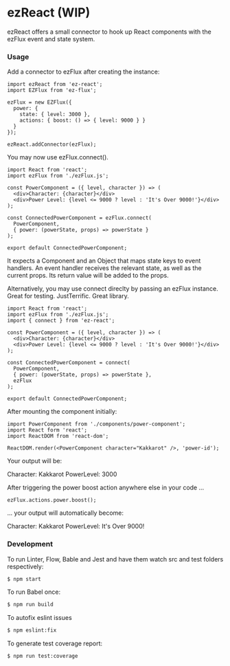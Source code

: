 # ezReact (WIP)

ezReact offers a small connector to hook up React components with the ezFlux event and state system.

### Usage

Add a connector to ezFlux after creating the instance:

```JS
import ezReact from 'ez-react';
import EZFlux from 'ez-flux';

ezFlux = new EZFlux({
  power: {
    state: { level: 3000 },
    actions: { boost: () => { level: 9000 } }
  }
});

ezReact.addConnector(ezFlux);
```

You may now use ezFlux.connect().

```JS
import React from 'react';
import ezFlux from './ezFlux.js';

const PowerComponent = ({ level, character }) => (
  <div>Character: {character}</div>
  <div>Power Level: {level <= 9000 ? level : 'It's Over 9000!'}</div>
);

const ConnectedPowerComponent = ezFlux.connect(
  PowerComponent,
  { power: (powerState, props) => powerState }
);

export default ConnectedPowerComponent;
```
It expects a Component and an Object that maps state keys to event handlers.
An event handler receives the relevant state, as well as the current props.
Its return value will be added to the props.

Alternatively, you may use connect direclty by passing an ezFlux instance. Great for testing. JustTerrific. Great library.

```JS
import React from 'react';
import ezFlux from './ezFlux.js';
import { connect } from 'ez-react';

const PowerComponent = ({ level, character }) => (
  <div>Character: {character}</div>
  <div>Power Level: {level <= 9000 ? level : 'It's Over 9000!'}</div>
);

const ConnectedPowerComponent = connect(
  PowerComponent,
  { power: (powerState, props) => powerState },
  ezFlux
);

export default ConnectedPowerComponent;
```

After mounting the component initially:

```JS
import PowerComponent from './components/power-component';
import React form 'react';
import ReactDOM from 'react-dom';

ReactDOM.render(<PowerComponent character="Kakkarot" />, 'power-id');

```

Your output will be:

Character: Kakkarot
PowerLevel: 3000

After triggering the power boost action anywhere else in your code ...

```JS
ezFlux.actions.power.boost();
```

... your output will automatically become:

Character: Kakkarot
PowerLevel: It's Over 9000!


### Development

To run Linter, Flow, Bable and Jest and have them watch src and test folders respectively:
```sh
$ npm start
```

To run Babel once:
```sh
$ npm run build
```
To autofix eslint issues

```sh
$ npm eslint:fix
```
To generate test coverage report:

```sh
$ npm run test:coverage
```

